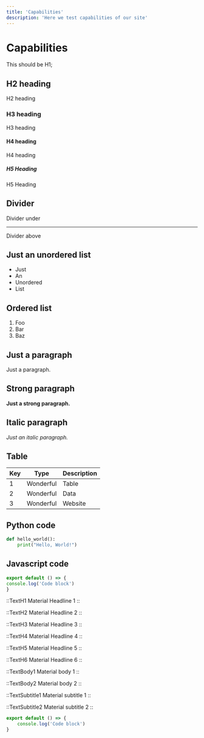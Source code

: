 ```yaml
---
title: 'Capabilities'
description: 'Here we test capabilities of our site'
---
```


<!-- Content of the page -->

# Capabilities 

This should be H1;

## H2 heading

H2 heading

### H3 heading

H3 heading

#### H4 heading

H4 heading

##### H5 Heading

H5 Heading

## Divider 

Divider under

---

Divider above

## Just an unordered list 

- Just
- An
- Unordered
- List

## Ordered list

1. Foo
2. Bar
3. Baz

## Just a paragraph

Just a paragraph.

## Strong paragraph

**Just a strong paragraph.**

## Italic paragraph

_Just an italic paragraph._

## Table 

| Key | Type      | Description |
| --- | --------- | ----------- |
| 1   | Wonderful | Table       |
| 2   | Wonderful | Data        |
| 3   | Wonderful | Website     |

## Python code

```python
def hello_world():
    print("Hello, World!")
```

## Javascript code

```js [file.js]{4-6,7} meta-info=val
export default () => {
console.log('Code block')
}
```

::TextH1 
Material Headline 1 
::

::TextH2
Material Headline 2 
::

::TextH3
Material Headline 3
::

::TextH4
Material Headline 4
::

::TextH5
Material Headline 5
::

::TextH6
Material Headline 6
::

::TextBody1
Material body 1
::

::TextBody2
Material body 2
::

::TextSubtitle1
Material subtitle 1 
::

::TextSubtitle2
Material subtitle 2
::

```js [file.js]{4-6,7} meta-info=val
export default () => {
    console.log('Code block')
}
```